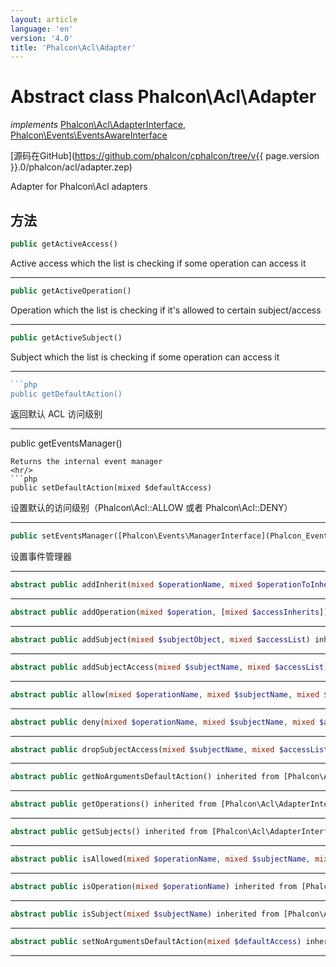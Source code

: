 ```yaml
---
layout: article
language: 'en'
version: '4.0'
title: 'Phalcon\Acl\Adapter'
---
```

# Abstract class **Phalcon\Acl\Adapter**

*implements* [Phalcon\Acl\AdapterInterface](Phalcon_Acl_AdapterInterface), [Phalcon\Events\EventsAwareInterface](Phalcon_Events_EventsAwareInterface)

[源码在GitHub](https://github.com/phalcon/cphalcon/tree/v{{ page.version }}.0/phalcon/acl/adapter.zep)

Adapter for Phalcon\Acl adapters

## 方法

```php
public getActiveAccess()
```

Active access which the list is checking if some operation can access it

* * *

```php
public getActiveOperation()
```

Operation which the list is checking if it's allowed to certain subject/access

* * *

```php
public getActiveSubject()
```

Subject which the list is checking if some operation can access it

* * *

```php
```php
public getDefaultAction()
```

返回默认 ACL 访问级别

* * *

public getEventsManager()

    Returns the internal event manager
    <hr/>
    ```php
    public setDefaultAction(mixed $defaultAccess)
    

设置默认的访问级别（Phalcon\Acl::ALLOW 或者 Phalcon\Acl::DENY）

* * *

```php
public setEventsManager([Phalcon\Events\ManagerInterface](Phalcon_Events_ManagerInterface) $eventsManager)
```

设置事件管理器

* * *

```php
abstract public addInherit(mixed $operationName, mixed $operationToInherit) inherited from [Phalcon\Acl\AdapterInterface](Phalcon_Acl_AdapterInterface)
```

* * *

```php
abstract public addOperation(mixed $operation, [mixed $accessInherits]) inherited from [Phalcon\Acl\AdapterInterface](Phalcon_Acl_AdapterInterface)
```

* * *

```php
abstract public addSubject(mixed $subjectObject, mixed $accessList) inherited from [Phalcon\Acl\AdapterInterface](Phalcon_Acl_AdapterInterface)
```

* * *

```php
abstract public addSubjectAccess(mixed $subjectName, mixed $accessList) inherited from [Phalcon\Acl\AdapterInterface](Phalcon_Acl_AdapterInterface)
```

* * *

```php
abstract public allow(mixed $operationName, mixed $subjectName, mixed $access, [mixed $func]) inherited from [Phalcon\Acl\AdapterInterface](Phalcon_Acl_AdapterInterface)
```

* * *

```php
abstract public deny(mixed $operationName, mixed $subjectName, mixed $access, [mixed $func]) inherited from [Phalcon\Acl\AdapterInterface](Phalcon_Acl_AdapterInterface)
```

* * *

```php
abstract public dropSubjectAccess(mixed $subjectName, mixed $accessList) inherited from [Phalcon\Acl\AdapterInterface](Phalcon_Acl_AdapterInterface)
```

* * *

```php
abstract public getNoArgumentsDefaultAction() inherited from [Phalcon\Acl\AdapterInterface](Phalcon_Acl_AdapterInterface)
```

* * *

```php
abstract public getOperations() inherited from [Phalcon\Acl\AdapterInterface](Phalcon_Acl_AdapterInterface)
```

* * *

```php
abstract public getSubjects() inherited from [Phalcon\Acl\AdapterInterface](Phalcon_Acl_AdapterInterface)
```

* * *

```php
abstract public isAllowed(mixed $operationName, mixed $subjectName, mixed $access, [array $parameters]) inherited from [Phalcon\Acl\AdapterInterface](Phalcon_Acl_AdapterInterface)
```

* * *

```php
abstract public isOperation(mixed $operationName) inherited from [Phalcon\Acl\AdapterInterface](Phalcon_Acl_AdapterInterface)
```

* * *

```php
abstract public isSubject(mixed $subjectName) inherited from [Phalcon\Acl\AdapterInterface](Phalcon_Acl_AdapterInterface)
```

* * *

```php
abstract public setNoArgumentsDefaultAction(mixed $defaultAccess) inherited from [Phalcon\Acl\AdapterInterface](Phalcon_Acl_AdapterInterface)
```

* * *
